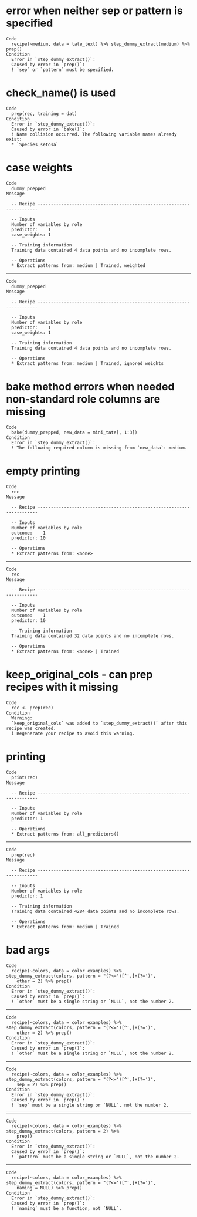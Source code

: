 # error when neither sep or pattern is specified

    Code
      recipe(~medium, data = tate_text) %>% step_dummy_extract(medium) %>% prep()
    Condition
      Error in `step_dummy_extract()`:
      Caused by error in `prep()`:
      ! `sep` or `pattern` must be specified.

# check_name() is used

    Code
      prep(rec, training = dat)
    Condition
      Error in `step_dummy_extract()`:
      Caused by error in `bake()`:
      ! Name collision occurred. The following variable names already exist:
      * `Species_setosa`

# case weights

    Code
      dummy_prepped
    Message
      
      -- Recipe ----------------------------------------------------------------------
      
      -- Inputs 
      Number of variables by role
      predictor:    1
      case_weights: 1
      
      -- Training information 
      Training data contained 4 data points and no incomplete rows.
      
      -- Operations 
      * Extract patterns from: medium | Trained, weighted

---

    Code
      dummy_prepped
    Message
      
      -- Recipe ----------------------------------------------------------------------
      
      -- Inputs 
      Number of variables by role
      predictor:    1
      case_weights: 1
      
      -- Training information 
      Training data contained 4 data points and no incomplete rows.
      
      -- Operations 
      * Extract patterns from: medium | Trained, ignored weights

# bake method errors when needed non-standard role columns are missing

    Code
      bake(dummy_prepped, new_data = mini_tate[, 1:3])
    Condition
      Error in `step_dummy_extract()`:
      ! The following required column is missing from `new_data`: medium.

# empty printing

    Code
      rec
    Message
      
      -- Recipe ----------------------------------------------------------------------
      
      -- Inputs 
      Number of variables by role
      outcome:    1
      predictor: 10
      
      -- Operations 
      * Extract patterns from: <none>

---

    Code
      rec
    Message
      
      -- Recipe ----------------------------------------------------------------------
      
      -- Inputs 
      Number of variables by role
      outcome:    1
      predictor: 10
      
      -- Training information 
      Training data contained 32 data points and no incomplete rows.
      
      -- Operations 
      * Extract patterns from: <none> | Trained

# keep_original_cols - can prep recipes with it missing

    Code
      rec <- prep(rec)
    Condition
      Warning:
      `keep_original_cols` was added to `step_dummy_extract()` after this recipe was created.
      i Regenerate your recipe to avoid this warning.

# printing

    Code
      print(rec)
    Message
      
      -- Recipe ----------------------------------------------------------------------
      
      -- Inputs 
      Number of variables by role
      predictor: 1
      
      -- Operations 
      * Extract patterns from: all_predictors()

---

    Code
      prep(rec)
    Message
      
      -- Recipe ----------------------------------------------------------------------
      
      -- Inputs 
      Number of variables by role
      predictor: 1
      
      -- Training information 
      Training data contained 4284 data points and no incomplete rows.
      
      -- Operations 
      * Extract patterns from: medium | Trained

# bad args

    Code
      recipe(~colors, data = color_examples) %>% step_dummy_extract(colors, pattern = "(?<=')[^',]+(?=')",
        other = 2) %>% prep()
    Condition
      Error in `step_dummy_extract()`:
      Caused by error in `prep()`:
      ! `other` must be a single string or `NULL`, not the number 2.

---

    Code
      recipe(~colors, data = color_examples) %>% step_dummy_extract(colors, pattern = "(?<=')[^',]+(?=')",
        other = 2) %>% prep()
    Condition
      Error in `step_dummy_extract()`:
      Caused by error in `prep()`:
      ! `other` must be a single string or `NULL`, not the number 2.

---

    Code
      recipe(~colors, data = color_examples) %>% step_dummy_extract(colors, pattern = "(?<=')[^',]+(?=')",
        sep = 2) %>% prep()
    Condition
      Error in `step_dummy_extract()`:
      Caused by error in `prep()`:
      ! `sep` must be a single string or `NULL`, not the number 2.

---

    Code
      recipe(~colors, data = color_examples) %>% step_dummy_extract(colors, pattern = 2) %>%
        prep()
    Condition
      Error in `step_dummy_extract()`:
      Caused by error in `prep()`:
      ! `pattern` must be a single string or `NULL`, not the number 2.

---

    Code
      recipe(~colors, data = color_examples) %>% step_dummy_extract(colors, pattern = "(?<=')[^',]+(?=')",
        naming = NULL) %>% prep()
    Condition
      Error in `step_dummy_extract()`:
      Caused by error in `prep()`:
      ! `naming` must be a function, not `NULL`.

